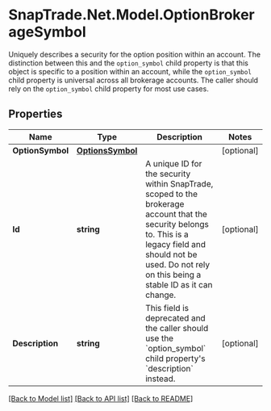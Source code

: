 # SnapTrade.Net.Model.OptionBrokerageSymbol
Uniquely describes a security for the option position within an account. The distinction between this and the `option_symbol` child property is that this object is specific to a position within an account, while the `option_symbol` child property is universal across all brokerage accounts. The caller should rely on the `option_symbol` child property for most use cases.

## Properties

Name | Type | Description | Notes
------------ | ------------- | ------------- | -------------
**OptionSymbol** | [**OptionsSymbol**](OptionsSymbol.md) |  | [optional] 
**Id** | **string** | A unique ID for the security within SnapTrade, scoped to the brokerage account that the security belongs to. This is a legacy field and should not be used. Do not rely on this being a stable ID as it can change. | [optional] 
**Description** | **string** | This field is deprecated and the caller should use the &#x60;option_symbol&#x60; child property&#39;s &#x60;description&#x60; instead. | [optional] 

[[Back to Model list]](../README.md#documentation-for-models) [[Back to API list]](../README.md#documentation-for-api-endpoints) [[Back to README]](../README.md)

